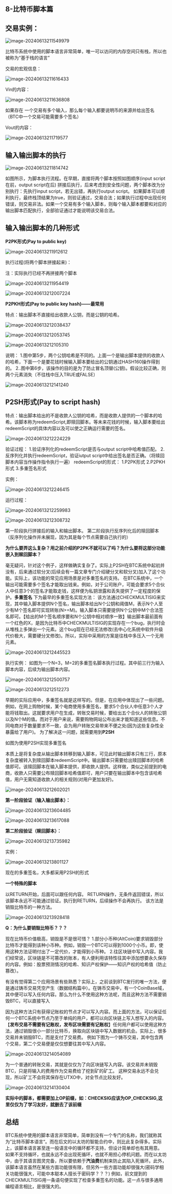 ## 8-比特币脚本篇

## 交易实例：

![image-20240613211549979](8-比特币脚本篇.assets/image-20240613211549979.png)

比特币系统中使用的脚本语言非常简单，唯一可以访问的内存空间只有栈，所以也被称为“基于栈的语言” 



交易的宏观信息：

![image-20240613211616433](8-比特币脚本篇.assets/image-20240613211616433.png)

Vin的内容：

![image-20240613211636808](8-比特币脚本篇.assets/image-20240613211636808.png)

如果存在 一个交易有多个输入，那么每个输入都要说明币的来源并给出签名（BTC中一个交易可能需要多个签名）



Vout的内容：

![image-20240613211719577](8-比特币脚本篇.assets/image-20240613211719577.png)

## 输入输出脚本的执行

![image-20240613211814742](8-比特币脚本篇.assets/image-20240613211814742.png)

如图所示，为脚本执行流程。在早期，直接将两个脚本按照如图顺序(input script在前，output script在后) 拼接后执行，后来考虑到安全性问题，两个脚本改为分别执行：先执行input script，若无出错，再执行output script。 如果脚本可以顺利执行，最终栈顶结果为true，则验证通过，交易合法；如果执行过程中出现任何错误，则交易非法。如果一个交易有多个输入脚本，则每个输入脚本都要和对应的输出脚本匹配执行，全部验证通过才能说明该交易合法。



## 输入输出脚本的几种形式

**P2PK形式(Pay to public key)**

![image-20240613211912612](8-比特币脚本篇.assets/image-20240613211912612.png)

执行过程(将两个脚本拼接起来)：

注：实际执行已经不再拼接两个脚本



![image-20240613211954419](8-比特币脚本篇.assets/image-20240613211954419.png)

![image-20240613212007224](8-比特币脚本篇.assets/image-20240613212007224.png)

**P2PKH形式(Pay to public key hash)——最常用**

特点：输出脚本不直接给出收款人公钥，而是公钥的哈希。

![image-20240613212038437](8-比特币脚本篇.assets/image-20240613212038437.png)



![image-20240613212053745](8-比特币脚本篇.assets/image-20240613212053745.png)

![image-20240613212105310](8-比特币脚本篇.assets/image-20240613212105310.png)

说明： 1.图中第5步，两个公钥哈希是不同的。上面一个是输出脚本提供的收款人的哈希，下面一个是要花钱时候输入脚本要给出的公钥通过HASH160操作得到的。 2..图中第6步，该操作的目的是为了防止冒名顶替(公钥)。假设比较正确，则两个元素消失（不往栈中压入TRUE或FALSE）

![image-20240613212141240](8-比特币脚本篇.assets/image-20240613212141240.png)

## P2SH形式(Pay to script hash)

特点：输出脚本给出的不是收款人公钥的哈希，而是收款人提供的一个脚本的哈希。该脚本称为redeemScript,即赎回脚本。等未来花钱的时候，输入脚本要给出redeemScript的具体内容以及可以使之正确运行需要的签名。

![image-20240613212224229](8-比特币脚本篇.assets/image-20240613212224229.png)

验证过程： 1.验证序列化的redeemScript是否与output script中哈希值匹配。 2.反序列化并执行redeemScript，验证iutput script中给出签名是否正确。（将赎回脚本内容当作操作指令执行一遍） redeemScript的形式： 1.P2PK形式 2.P2PKH形式 3.多重签名形式

实例：



![image-20240613212246415](8-比特币脚本篇.assets/image-20240613212246415.png)

运行过程：

![image-20240613212259983](8-比特币脚本篇.assets/image-20240613212259983.png)

![image-20240613212308732](8-比特币脚本篇.assets/image-20240613212308732.png)

第一阶段执行拼接后的输入和输出脚本。 第二阶段执行反序列化后的赎回脚本（反序列化操作并未展现，因为其是每个节点需要自己执行的）

**为什么要弄这么复杂？用之前介绍的P2PK不就可以了吗？为什么要将这部分功能嵌入到赎回脚本？** 

​     毫无疑问，针对这个例子，这样做确实复杂了。实际上P2SH在BTC系统中起初并没有，后来通过软分叉(后续会有一篇文章专门介绍硬分叉和软分叉)加入了这个功能。实际上，该功能的常见应用场景是对多重签名的支持。 在BTC系统中，一个输出可能需要多个签名才能取出钱来。例如，对于公司账户，可能会要求5个合伙人中任意3个的签名才能取走钱，这样便为私钥泄露和丢失提供了一定程度的保护。**多重签名** 下为最早的多重签名实现方法： 该方法通过CHECKMULTISIG来实现，其中输入脚本提供N个签名，输出脚本给出N个公钥和阈值M，表示N个人至少有M个签名即可实现转账(N>=M)。输入脚本只需要提供N个公钥中M个合法签名即可。【给出的M个签名顺序要和N个公钥中相对顺序一致】输出脚本最前面有一个红色的X，是因为比特币中CHECKMULTISIG的实现存在一个bug，执行时会从堆栈上多弹出一个元素。这个bug现在已经无法修改(去中心化系统中软件升级代价极大，需要硬分叉修改)。所以，实际中采用的方案是往栈中多压入一个无用元素。



![image-20240613212445523](8-比特币脚本篇.assets/image-20240613212445523.png)

执行实例： 如图为一个N=3，M=2的多重签名脚本执行过程。其中前三行为输入脚本内容，后续为输出脚本内容。 

![image-20240613212500757](8-比特币脚本篇.assets/image-20240613212500757.png)

![image-20240613212512273](8-比特币脚本篇.assets/image-20240613212512273.png)

早期的实际应用中，多重签名就是这样写的。但是，在应用中体现出了一些问题。例如，在网上购物时候，某个电商使用多重签名，要求5个合伙人中任意3个人才能将钱取出。这就要求用户在生成，转账交易时候，要给出五个合伙人的转账公钥以及N个M的值。而对于用户来说，需要购物网站公布出来才能知道这些信息。不同电商对于数量要求不一致，会为用户转账交易带来不便之处(因为这些复杂性全暴露给了用户)。 为了解决这一问题，就需要用到**P2SH**



如图为使用P2SH实现多重签名

本质上是将复杂度从输出脚本转移到输入脚本，可见此时输出脚本只有三行，原本复杂度被转入到赎回脚本redeemScript中。输出脚本只需要给出赎回脚本的哈希值即可。该赎回脚本在输入脚本提供，即收款人提供。这样做，类似之前提到的电商，收款人只需要公布赎回脚本哈希值即可，用户只要在输出脚本中包含该哈希值，用户无需知道收款人的相关规则(对用户更加友好)。

![image-20240613212602021](8-比特币脚本篇.assets/image-20240613212602021.png)

**第一阶段验证（输入输出脚本）：**

![image-20240613213604485](8-比特币脚本篇.assets/image-20240613213604485.png)

![image-20240613213617088](8-比特币脚本篇.assets/image-20240613213617088.png)

**第二阶段验证（赎回脚本）：**

![image-20240613213735982](8-比特币脚本篇.assets/image-20240613213735982.png)

实例：

![image-20240613213801127](8-比特币脚本篇.assets/image-20240613213801127.png)

现在的多重签名，大多都采用P2SH的形式

**一个特殊的脚本**

以RETURN开始，后面可以跟任何内容。 RETURN操作，无条件返回错误，所以该脚本永远不可能通过验证。执行到RETURN，后续操作不会再执行。 该方法是销毁比特币的一种方法。

![image-20240613213928418](8-比特币脚本篇.assets/image-20240613213928418.png)

**Q：为什么要销毁比特币？？？**

现在比特币价值极高，销毁是不是很可惜？ 1.部分小币种(AltCoin)要求销毁部分比特币才能得到该种小币种。例如，销毁一个BTC可以得到1000个小币。即，使用这种方法证明付出了一定代价，才能得到小币种。 2.往区块链中写入内容。我们经常说，区块链是不可篡改的账本，有人便利用该特性往其中添加想要永久保存的内容。例如：股票预测情况的哈希、知识产权保护——知识产权的哈希值（防止篡改）。



有没有觉得第二个应用场景有些熟悉？实际上，之前谈到BTC发行的唯一方法，便是通过铸币交易凭空产生（数据结构篇中）。在铸币交易中，有一个CoinBase域，其中便可以写入任何内容。那么为什么不使用这种方法呢，而且这种方法不需要销毁BTC，可以直接写入

因为这种方法只有获得记账权的节点才可以写入内容。而上面的方法，可以保证任何一个BTC系统中节点乃至于单纯的用户，都可以向区块链上写入想写入的内容。【**发布交易不需要有记账权，发布区块需要有记账权**】任何用户都可以使用这种方法，通过销毁很小一部分比特币，换取向区块链中写入数据的机会。实际上，很多交易并未销毁BTC，而是支付了交易费。 例如下图为一个铸币交易，其中包含两个交易，第二个交易便是仅仅想要往其中写入内容。

![image-20240613214054089](8-比特币脚本篇.assets/image-20240613214054089.png)

为一个普通的转账交易，其就是仅仅为了向区块链写入内容。该交易并未销毁BTC，只是将输入的费用作为交易费给了挖到矿的矿工。 这种交易永远不会兑现，所以矿工不会将其保存在UTXO中，对全节点比较友好。

![image-20240613214130404](8-比特币脚本篇.assets/image-20240613214130404.png)

**实际中的脚本，都需要加上OP前缀，如：CHECKSIG应该为OP_CHECKSIG,这里仅仅为了学习友好，就删去了该前缀**

## 总结

BTC系统中使用的脚本语言非常简单，简单到没有一个专门的名称，我们就称其为”比特币脚本语言“。而在后文的以太坊的智能合约中，则比此复杂得多。实际上，该脚本语言甚至连一般语言中的循环都不支持，但设计简单却也有其用意。 如果不支持循环，也就永远不会出现死循环，也就不用担心停机问题。而在以太坊中，由于其语言图灵完备，所以要依赖于**汽油费**机制来防止其陷入死循环。此外，该脚本语言虽然在某些方面功能很有限，但另外一些方面功能却很强大(密码学相关功能很强大，可能中本聪本人擅长于密码学？？？) 例如，前文提到的CHECKMULTISIG用一条语句便实现了检查多重签名的功能。这一点与很多通用编程语言相比，是很强大的。
